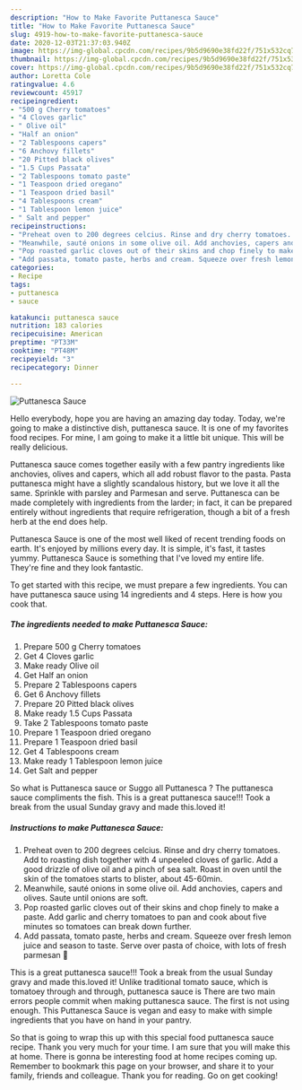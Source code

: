 ```yaml
---
description: "How to Make Favorite Puttanesca Sauce"
title: "How to Make Favorite Puttanesca Sauce"
slug: 4919-how-to-make-favorite-puttanesca-sauce
date: 2020-12-03T21:37:03.940Z
image: https://img-global.cpcdn.com/recipes/9b5d9690e38fd22f/751x532cq70/puttanesca-sauce-recipe-main-photo.jpg
thumbnail: https://img-global.cpcdn.com/recipes/9b5d9690e38fd22f/751x532cq70/puttanesca-sauce-recipe-main-photo.jpg
cover: https://img-global.cpcdn.com/recipes/9b5d9690e38fd22f/751x532cq70/puttanesca-sauce-recipe-main-photo.jpg
author: Loretta Cole
ratingvalue: 4.6
reviewcount: 45917
recipeingredient:
- "500 g Cherry tomatoes"
- "4 Cloves garlic"
- " Olive oil"
- "Half an onion"
- "2 Tablespoons capers"
- "6 Anchovy fillets"
- "20 Pitted black olives"
- "1.5 Cups Passata"
- "2 Tablespoons tomato paste"
- "1 Teaspoon dried oregano"
- "1 Teaspoon dried basil"
- "4 Tablespoons cream"
- "1 Tablespoon lemon juice"
- " Salt and pepper"
recipeinstructions:
- "Preheat oven to 200 degrees celcius. Rinse and dry cherry tomatoes. Add to roasting dish together with 4 unpeeled cloves of garlic. Add a good drizzle of olive oil and a pinch of sea salt. Roast in oven until the skin of the tomatoes starts to blister, about 45-60min."
- "Meanwhile, sauté onions in some olive oil. Add anchovies, capers and olives. Saute until onions are soft."
- "Pop roasted garlic cloves out of their skins and chop finely to make a paste. Add garlic and cherry tomatoes to pan and cook about five minutes so tomatoes can break down further."
- "Add passata, tomato paste, herbs and cream. Squeeze over fresh lemon juice and season to taste. Serve over pasta of choice, with lots of fresh parmesan 🍝"
categories:
- Recipe
tags:
- puttanesca
- sauce

katakunci: puttanesca sauce 
nutrition: 183 calories
recipecuisine: American
preptime: "PT33M"
cooktime: "PT48M"
recipeyield: "3"
recipecategory: Dinner

---
```



![Puttanesca Sauce](https://img-global.cpcdn.com/recipes/9b5d9690e38fd22f/751x532cq70/puttanesca-sauce-recipe-main-photo.jpg)

Hello everybody, hope you are having an amazing day today. Today, we're going to make a distinctive dish, puttanesca sauce. It is one of my favorites food recipes. For mine, I am going to make it a little bit unique. This will be really delicious.

Puttanesca sauce comes together easily with a few pantry ingredients like anchovies, olives and capers, which all add robust flavor to the pasta. Pasta puttanesca might have a slightly scandalous history, but we love it all the same. Sprinkle with parsley and Parmesan and serve. Puttanesca can be made completely with ingredients from the larder; in fact, it can be prepared entirely without ingredients that require refrigeration, though a bit of a fresh herb at the end does help.

Puttanesca Sauce is one of the most well liked of recent trending foods on earth. It's enjoyed by millions every day. It is simple, it's fast, it tastes yummy. Puttanesca Sauce is something that I've loved my entire life. They're fine and they look fantastic.


To get started with this recipe, we must prepare a few ingredients. You can have puttanesca sauce using 14 ingredients and 4 steps. Here is how you cook that.

<!--inarticleads1-->

##### The ingredients needed to make Puttanesca Sauce:

1. Prepare 500 g Cherry tomatoes
1. Get 4 Cloves garlic
1. Make ready  Olive oil
1. Get Half an onion
1. Prepare 2 Tablespoons capers
1. Get 6 Anchovy fillets
1. Prepare 20 Pitted black olives
1. Make ready 1.5 Cups Passata
1. Take 2 Tablespoons tomato paste
1. Prepare 1 Teaspoon dried oregano
1. Prepare 1 Teaspoon dried basil
1. Get 4 Tablespoons cream
1. Make ready 1 Tablespoon lemon juice
1. Get  Salt and pepper


So what is Puttanesca sauce or Suggo all Puttanesca ? The puttanesca sauce compliments the fish. This is a great puttanesca sauce!!! Took a break from the usual Sunday gravy and made this.loved it! 

<!--inarticleads2-->

##### Instructions to make Puttanesca Sauce:

1. Preheat oven to 200 degrees celcius. Rinse and dry cherry tomatoes. Add to roasting dish together with 4 unpeeled cloves of garlic. Add a good drizzle of olive oil and a pinch of sea salt. Roast in oven until the skin of the tomatoes starts to blister, about 45-60min.
1. Meanwhile, sauté onions in some olive oil. Add anchovies, capers and olives. Saute until onions are soft.
1. Pop roasted garlic cloves out of their skins and chop finely to make a paste. Add garlic and cherry tomatoes to pan and cook about five minutes so tomatoes can break down further.
1. Add passata, tomato paste, herbs and cream. Squeeze over fresh lemon juice and season to taste. Serve over pasta of choice, with lots of fresh parmesan 🍝


This is a great puttanesca sauce!!! Took a break from the usual Sunday gravy and made this.loved it! Unlike traditional tomato sauce, which is tomatoey through and through, puttanesca sauce is There are two main errors people commit when making puttanesca sauce. The first is not using enough. This Puttanesca Sauce is vegan and easy to make with simple ingredients that you have on hand in your pantry. 

So that is going to wrap this up with this special food puttanesca sauce recipe. Thank you very much for your time. I am sure that you will make this at home. There is gonna be interesting food at home recipes coming up. Remember to bookmark this page on your browser, and share it to your family, friends and colleague. Thank you for reading. Go on get cooking!
